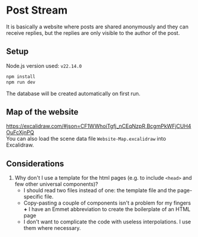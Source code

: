 # Post Stream
It is basically a website where posts are shared anonymously and they can receive replies,
but the replies are only visible to the author of the post. 

## Setup
Node.js version used: `v22.14.0`

```bash
npm install
npm run dev
```
The database will be created automatically on first run.

## Map of the website
https://excalidraw.com/#json=CF1WWhoiTgfj_nCEqNzpR,BcgmPkWFjCUH4OuFcXjnPQ  
You can also load the scene data file `Website-Map.excalidraw` into Excalidraw.

## Considerations
1) Why don't I use a template for the html pages (e.g. to include `<head>` and few other universal components)?
    * I should read two files instead of one: the template file and the page-specific file.
    * Copy-pasting a couple of components isn't a problem for my fingers **+** I have an Emmet abbreviation to create the boilerplate of an HTML page
    * I don't want to complicate the code with useless interpolations. I use them where necessary.
